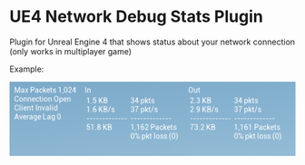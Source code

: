 # UE4 Network Debug Stats Plugin

Plugin for Unreal Engine 4 that shows status about your network connection (only works in multiplayer game)

Example:

![Screenshot](Sample.png)
